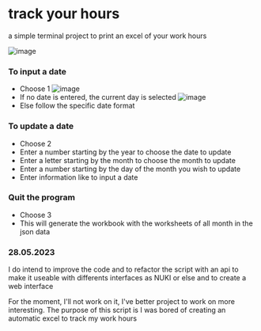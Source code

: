# track your hours
a simple terminal project to print an excel of your work hours


![image](https://user-images.githubusercontent.com/28891578/241564863-28d7ba85-297f-4c84-9dbd-4c98280df880.png)

### To input a date

- Choose 1
![image](https://github.com/VikInks/track_your_hours/assets/28891578/2194db3b-53e2-425e-b2ff-420738a88165)
- If no date is entered, the current day is selected
![image](https://github.com/VikInks/track_your_hours/assets/28891578/f33837a6-1fc5-4b23-97c3-6c803f22f29a)
- Else follow the specific date format


### To update a date

- Choose 2
- Enter a number starting by the year to choose the date to update
- Enter a letter starting by the month to choose the month to update
- Enter a number starting by the day of the month you wish to update
- Enter information like to input a date

### Quit the program

- Choose 3
- This will generate the workbook with the worksheets of all month in the json data


### **28.05.2023**
I do intend to improve the code and to refactor the script with an api to make it useable with differents interfaces as NUKI or else and to create a web interface

For the moment, I'll not work on it, I've better project to work on more interesting. The purpose of this script is I was bored of creating an automatic excel to track my work hours
